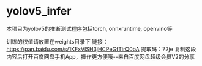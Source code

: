 # yolov5_infer
本项目为yolov5的推断测试程序包括torch, onnxruntime, openvino等

训练的权值请放置在weights目录下
链接：https://pan.baidu.com/s/1KFxVISH3jHCPeGfTirQ0bA 
提取码：72je 
复制这段内容后打开百度网盘手机App，操作更方便哦--来自百度网盘超级会员V2的分享


